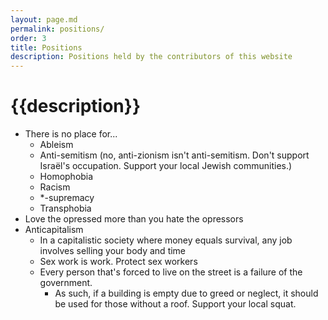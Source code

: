 ```yaml
---
layout: page.md
permalink: positions/
order: 3
title: Positions
description: Positions held by the contributors of this website
---
```

# {{description}}
- There is no place for...
    - Ableism
    - Anti-semitism (no, anti-zionism isn't anti-semitism. Don't support Israël's occupation. Support your local Jewish communities.)
    - Homophobia
    - Racism
    - *-supremacy
    - Transphobia
- Love the opressed more than you hate the opressors
- Anticapitalism
    - In a capitalistic society where money equals survival, any job involves selling your body and time
    - Sex work is work. Protect sex workers
    - Every person that's forced to live on the street is a failure of the government.
        - As such, if a building is empty due to greed or neglect, it should be used for those without a roof. Support your local squat.

